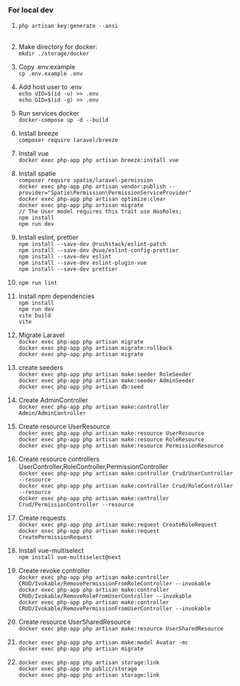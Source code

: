 ### For local dev

1) `php artisan key:generate --ansi` <br><br>

2) Make directory for docker: <br>
   `mkdir ./storage/docker` <br>

3) Copy .env.example <br>
   `cp .env.example .env` <br>

4) Add host user to .env <br>
   `echo UID=$(id -u) >> .env` <br>
   `echo GID=$(id -g) >> .env` <br>

5) Run services docker <br>
   `docker-compose up -d --build` <br>

6) Install breeze <br>
   `composer require laravel/breeze` <br>

7) Install vue <br>
   `docker exec php-app php artisan breeze:install vue` <br>

8) Install spatie <br>
   `composer require spatie/laravel-permission` <br>
   `docker exec php-app php artisan vendor:publish --provider="Spatie\Permission\PermissionServiceProvider"` <br>
   `docker exec php-app php artisan optimize:clear` <br>
   `docker exec php-app php artisan migrate`<br>
   `// The User model requires this trait
   use HasRoles;`<br>
   `npm install` <br>
   `npm run dev` <br>

9) Install eslint, prettier <br>
   `npm install --save-dev @rushstack/eslint-patch` <br>
   `npm install --save-dev @vue/eslint-config-prettier` <br>
   `npm install --save-dev eslint` <br>
   `npm install --save-dev eslint-plugin-vue` <br>
   `npm install --save-dev prettier` <br>

10) `npm run lint` <br>

11) Install npm dependencies <br>
    `npm install` <br>
    `npm run dev` <br>
    `vite build` <br>
    `vite` <br>

12) Migrate Laravel <br>
    `docker exec php-app php artisan migrate`<br>
    `docker exec php-app php artisan migrate:rollback`<br>
    `docker exec php-app php artisan migrate` <br>

13) create seeders <br>
    `docker exec php-app php artisan make:seeder RoleSeeder` <br>
    `docker exec php-app php artisan make:seeder AdminSeeder` <br>
    `docker exec php-app php artisan db:seed` <br>

14) Create AdminController <br>
    `docker exec php-app php artisan make:controller Admin/AdminController` <br>

15) Create resource UserResource <br>
    `docker exec php-app php artisan make:resource UserResource` <br>
    `docker exec php-app php artisan make:resource RoleResource` <br>
    `docker exec php-app php artisan make:resource PermissionResource` <br>

16) Create resource controllers UserController,RoleController,PermissionController <br>
    `docker exec php-app php artisan make:controller Crud/UserController --resource` <br>
    `docker exec php-app php artisan make:controller Crud/RoleController --resource` <br>
    `docker exec php-app php artisan make:controller Crud/PermissionController --resource` <br>

17) Create requests <br>
    `docker exec php-app php artisan make:request CreateRoleRequest` <br>
    `docker exec php-app php artisan make:request CreatePermissionRequest` <br>

18) Install vue-multiselect <br>
    `npm install vue-multiselect@next` <br>

19) Create revoke controller <br>
    `docker exec php-app php artisan make:controller CRUD/Ivokable/RemovePermissionFromRoleController --invokable` <br>
    `docker exec php-app php artisan make:controller CRUD/Ivokable/RemoveRoleFromUserController --invokable` <br>
    `docker exec php-app php artisan make:controller CRUD/Ivokable/RemovePermissionFromUserController --invokable` <br>

20) Create resource UserSharedResource <br>
    `docker exec php-app php artisan make:resource UserSharedResource` <br>

21) `docker exec php-app php artisan make:model Avatar -mc` <br>
    `docker exec php-app php artisan migrate`<br>

22) `docker exec php-app php artisan storage:link`<br> 
    `docker exec php-app rm public/storage`<br>
    `docker exec php-app php artisan storage:link`<br>
